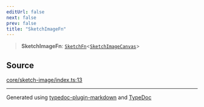 ```yaml
---
editUrl: false
next: false
prev: false
title: "SketchImageFn"
---
```


> **SketchImageFn**: [`SketchFn`](/api/type-aliases/sketchfn/)\<[`SketchImageCanvas`](/api/interfaces/sketchimagecanvas/)\>

## Source

[core/sketch-image/index.ts:13](https://github.com/tetracalibers/sketchgl/blob/4d560c2/lib/core/sketch-image/index.ts#L13)

***
Generated using [typedoc-plugin-markdown](https://www.npmjs.com/package/typedoc-plugin-markdown) and [TypeDoc](https://typedoc.org/)
